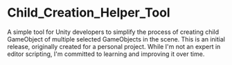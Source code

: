 # Child_Creation_Helper_Tool
A simple tool for Unity developers to simplify the process of creating child GameObject of multiple selected GameObjects in the scene. This is an initial release, originally created for a personal project. While I'm not an expert in editor scripting, I'm committed to learning and improving it over time.
